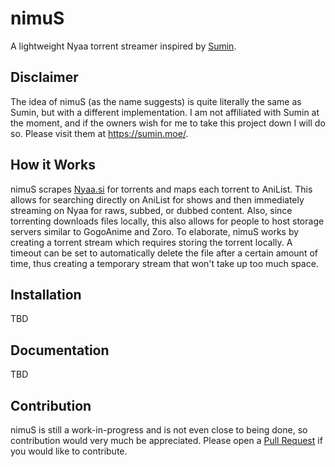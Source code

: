 # nimuS
A lightweight Nyaa torrent streamer inspired by [Sumin](https://api.sumin.moe).

## Disclaimer
The idea of nimuS (as the name suggests) is quite literally the same as Sumin, but with a different implementation. I am not affiliated with Sumin at the moment, and if the owners wish for me to take this project down I will do so. Please visit them at https://sumin.moe/.

## How it Works
nimuS scrapes [Nyaa.si](https://nyaa.si) for torrents and maps each torrent to AniList. This allows for searching directly on AniList for shows and then immediately streaming on Nyaa for raws, subbed, or dubbed content. Also, since torrenting downloads files locally, this also allows for people to host storage servers similar to GogoAnime and Zoro. To elaborate, nimuS works by creating a torrent stream which requires storing the torrent locally. A timeout can be set to automatically delete the file after a certain amount of time, thus creating a temporary stream that won't take up too much space.

## Installation
TBD

## Documentation
TBD

## Contribution
nimuS is still a work-in-progress and is not even close to being done, so contribution would very much be appreciated. Please open a [Pull Request](https://github.com/Eltik/nimuS/pulls) if you would like to contribute.